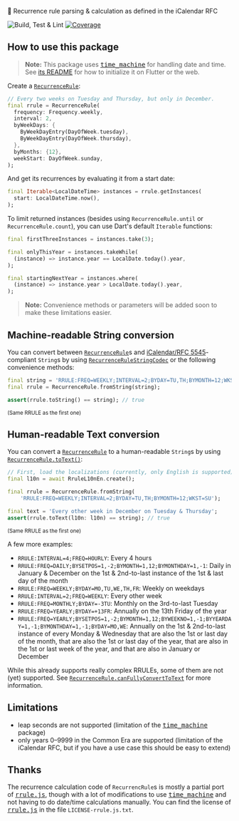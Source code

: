 🔁 Recurrence rule parsing & calculation as defined in the iCalendar RFC

![Build, Test & Lint](https://github.com/JonasWanke/rrule/workflows/Build,%20Test%20&%20Lint/badge.svg) [![Coverage](https://codecov.io/gh/JonasWanke/rrule/branch/master/graph/badge.svg)](https://codecov.io/gh/JonasWanke/rrule)


## How to use this package

> **Note:** This package uses [<kbd>time_machine</kbd>] for handling date and time. See [its README](https://pub.dev/packages/time_machine#flutter-specific-notes) for how to initialize it on Flutter or the web.

Create a [`RecurrenceRule`]:

```dart
// Every two weeks on Tuesday and Thursday, but only in December.
final rrule = RecurrenceRule(
  frequency: Frequency.weekly,
  interval: 2,
  byWeekDays: {
    ByWeekDayEntry(DayOfWeek.tuesday),
    ByWeekDayEntry(DayOfWeek.thursday),
  },
  byMonths: {12},
  weekStart: DayOfWeek.sunday,
);
```

And get its recurrences by evaluating it from a start date:

```dart
final Iterable<LocalDateTime> instances = rrule.getInstances(
  start: LocalDateTime.now(),
);
```

To limit returned instances (besides using `RecurrenceRule.until` or `RecurrenceRule.count`), you can use Dart's default `Iterable` functions:

```dart
final firstThreeInstances = instances.take(3);

final onlyThisYear = instances.takeWhile(
  (instance) => instance.year == LocalDate.today().year,
);

final startingNextYear = instances.where(
  (instance) => instance.year > LocalDate.today().year,
);
```

> **Note:** Convenience methods or parameters will be added soon to make these limitations easier.


## Machine-readable String conversion

You can convert between [`RecurrenceRule`]s and [iCalendar/RFC 5545][RFC 5545]-compliant `String`s by using [`RecurrenceRuleStringCodec`] or the following convenience methods:

```dart
final string = 'RRULE:FREQ=WEEKLY;INTERVAL=2;BYDAY=TU,TH;BYMONTH=12;WKST=SU';
final rrule = RecurrenceRule.fromString(string);

assert(rrule.toString() == string); // true
```
<sup>(Same RRULE as the first one)</sup>


## Human-readable Text conversion

You can convert a [`RecurrenceRule`] to a human-readable `String`s by using [`RecurrenceRule.toText()`]:

```dart
// First, load the localizations (currently, only English is supported):
final l10n = await RruleL10nEn.create();

final rrule = RecurrenceRule.fromString(
    'RRULE:FREQ=WEEKLY;INTERVAL=2;BYDAY=TU,TH;BYMONTH=12;WKST=SU');

final text = 'Every other week in December on Tuesday & Thursday';
assert(rrule.toText(l10n: l10n) == string); // true
```
<sup>(Same RRULE as the first one)</sup>

A few more examples:

- `RRULE:INTERVAL=4;FREQ=HOURLY`: Every 4 hours
- `RRULE:FREQ=DAILY;BYSETPOS=1,-2;BYMONTH=1,12;BYMONTHDAY=1,-1`: Daily in January & December on the 1st & 2nd-to-last instance of the 1st & last day of the month
- `RRULE:FREQ=WEEKLY;BYDAY=MO,TU,WE,TH,FR`: Weekly on weekdays
- `RRULE:INTERVAL=2;FREQ=WEEKLY`: Every other week
- `RRULE:FREQ=MONTHLY;BYDAY=-3TU`: Monthly on the 3rd-to-last Tuesday
- `RRULE:FREQ=YEARLY;BYDAY=+13FR`: Annually on the 13th Friday of the year
- `RRULE:FREQ=YEARLY;BYSETPOS=1,-2;BYMONTH=1,12;BYWEEKNO=1,-1;BYYEARDAY=1,-1;BYMONTHDAY=1,-1;BYDAY=MO,WE`: Annually on the 1st & 2nd-to-last instance of every Monday & Wednesday that are also the 1st or last day of the month, that are also the 1st or last day of the year, that are also in the 1st or last week of the year, and that are also in January or December

While this already supports really complex RRULEs, some of them are not (yet) supported. See [`RecurrenceRule.canFullyConvertToText`] for more information.


## Limitations

- leap seconds are not supported (limitation of the [<kbd>time_machine</kbd>] package)
- only years 0–9999 in the Common Era are supported (limitation of the iCalendar RFC, but if you have a use case this should be easy to extend)


## Thanks

The recurrence calculation code of `RecurrencRule`s is mostly a partial port of [<kbd>rrule.js</kbd>], though with a lot of modifications to use [<kbd>time_machine</kbd>] and not having to do date/time calculations manually. You can find the license of [<kbd>rrule.js</kbd>] in the file `LICENSE-rrule.js.txt`.


[<kbd>time_machine</kbd>]: https://pub.dev/packages/time_machine
[<kbd>rrule.js</kbd>]: https://github.com/jakubroztocil/rrule
[RFC 5545]: https://tools.ietf.org/html/rfc5545
[`RecurrenceRule`]: https://pub.dev/documentation/rrule/latest/rrule/RecurrenceRule-class.html
[`RecurrenceRule.canFullyConvertToText`]: https://pub.dev/documentation/rrule/latest/rrule/RecurrenceRule/canFullyConvertToText.html
[`RecurrenceRule.toText()`]: https://pub.dev/documentation/rrule/latest/rrule/RecurrenceRule/toText.html
[`RecurrenceRuleStringCodec`]: https://pub.dev/documentation/rrule/latest/rrule/RecurrenceRuleStringCodec-class.html

